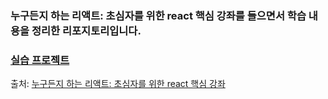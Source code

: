 ### 누구든지 하는 리액트: 초심자를 위한 react 핵심 강좌를 들으면서 학습 내용을 정리한 리포지토리입니다.

### [실습 프로젝트](https://62665c39cc0e575d1f4f63a7--lively-lily-b5b909.netlify.app/)

출처: [누구든지 하는 리액트: 초심자를 위한 react 핵심 강좌](https://www.inflearn.com/course/react-velopert)
